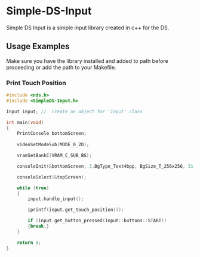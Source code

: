 # Simple-DS-Input
Simple DS Input is a simple input library created in c++ for the DS.

## Usage Examples
Make sure you have the library installed and added to path before proceeding or add the path to your Makefile.

### Print Touch Position
```cpp
#include <nds.h>
#include <SimpleDS-Input.h>

Input input; //  create an object for 'Input' class

int main(void)
{
	PrintConsole bottomScreen;
	
	videoSetModeSub(MODE_0_2D);

	vramSetBankC(VRAM_C_SUB_BG);

	consoleInit(&bottomScreen, 3,BgType_Text4bpp, BgSize_T_256x256, 31, 0, false, true);

    consoleSelect(&topScreen);

    while (true)
    {
        input.handle_input();

        iprintf(input.get_touch_position());

        if (input.get_button_pressed(Input::buttons::START))
        {break;}
    }

    return 0;
}
```